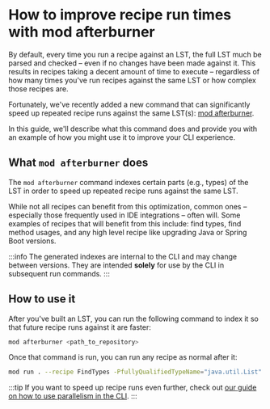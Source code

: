 # How to improve recipe run times with mod afterburner

By default, every time you run a recipe against an LST, the full LST much be parsed and checked – even if no changes have been made against it. This results in recipes taking a decent amount of time to execute – regardless of how many times you've run recipes against the same LST or how complex those recipes are.

Fortunately, we've recently added a new command that can significantly speed up repeated recipe runs against the same LST(s): [mod afterburner](../cli-reference.md#mod-afterburner).

In this guide, we'll describe what this command does and provide you with an example of how you might use it to improve your CLI experience.

## What `mod afterburner` does

The `mod afterburner` command indexes certain parts (e.g., types) of the LST in order to speed up repeated recipe runs against the same LST.

While not all recipes can benefit from this optimization, common ones – especially those frequently used in IDE integrations – often will. Some examples of recipes that will benefit from this include: find types, find method usages, and any high level recipe like upgrading Java or Spring Boot versions.

:::info
The generated indexes are internal to the CLI and may change between versions. They are intended **solely** for use by the CLI in subsequent run commands.
:::

## How to use it

After you've built an LST, you can run the following command to index it so that future recipe runs against it are faster:

```bash
mod afterburner <path_to_repository>
```

Once that command is run, you can run any recipe as normal after it:

```bash
mod run . --recipe FindTypes -PfullyQualifiedTypeName="java.util.List"
```

:::tip
If you want to speed up recipe runs even further, check out [our guide on how to use parallelism in the CLI](./parallelism.md).
:::